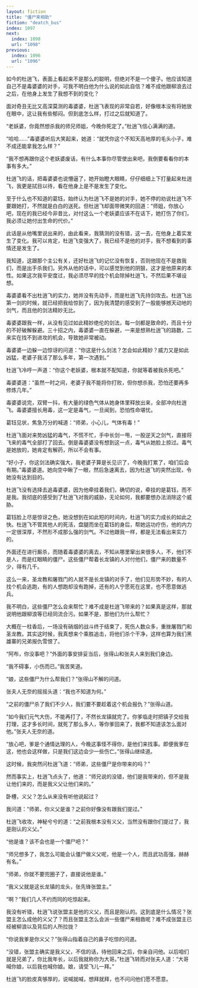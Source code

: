 ```yaml
---
layout: fiction
title: "僵尸来相助"
fiction: "deatch_bus"
index: 1097
next:
  index: 1098
  url: "1098"
previous:
  index: 1096
  url: "1096"
---
```

如今的杜逍飞，表面上看起来不是那么的聪明，但绝对不是一个傻子。他应该知道自己不是毒婆婆的对手，可我不明白他为什么说的如此自信？难不成他跟柳浪去过之后，在他身上发生了我想不到的变化？

面对奇丑无比又高深莫测的毒婆婆，杜逍飞表现的非常自若，好像根本没有将她放在眼中，这让我有些郁闷。但到底怎么样，打过之后就知道了。

“老妖婆，你竟然想杀我的师兄师姐，今晚你死定了。”杜逍飞信心满满的道。

“哈哈……”毒婆婆听后大笑起来，她道：“就凭你这个不知天高地厚的毛头小子，难不成还能拿我怎么样？”

“我不想再跟你这个老妖婆废话，有什么本事你尽管使出来吧，我倒要看看你的本事有多大。”

杜逍飞的话，把毒婆婆也说懵逼了，她开始瞪大眼睛，仔仔细细上下打量起来杜逍飞，我更是拭目以待，看在他身上是不是发生了变化。

至于什么也不知道的葛钰，始终认为杜逍飞不是她的对手，她不停的劝说杜逍飞不要跟她打，不然就是白白的送死。但杜逍飞却面带微笑的回道：“师姐，你放心吧，现在的我已经今非昔比，对付这么一个老妖婆应该不在话下，她打伤了你们，我必须让她付出生命的代价。”

此话是从他嘴里说出来的，由此看来，我猜测的没有错，这一去，在他身上着实发生了变化。我可以肯定，杜逍飞变强大了，我已经不是他的对手，我不想看到的事情还是发生了。

我知道，这跟那个主公有关，还好杜逍飞的记忆没有恢复，否则他现在不是救我们，而是出手杀我们。另外从他的话中，可以感觉到他的阴狠，这才是他原来的本性。如果这次我平安度过，我必须尽早的找个机会除掉杜逍飞，不然后果不堪设想。

毒婆婆看不出杜逍飞的实力，她并没有先动手，而是杜逍飞先持剑攻去。杜逍飞出第一剑的时候，就已经把我给惊到了，因为我清楚的感受到了一股能够撼天动地的剑气，而且他的剑法精妙无比。

毒婆婆跟我一样，从没有见过如此精妙绝伦的剑法，每一剑都是致命的，而且十分的不好破解躲避。三十招之内，毒婆婆一直在躲避，一来是想熟杜逍飞的路数，二来实在找不到进攻的机会，导致她非常被动。

毒婆婆一边躲一边惊讶的问道：“你这是什么剑法？怎会如此精妙？威力又是如此凶猛，老婆子我活了那么多年，第一次遇到。”

杜逍飞冷哼一声道：“你这个老妖婆，根本就不配知道，你就等着被我杀死吧。”

毒婆婆道：“虽然一时之间，老婆子我不能将你打败，但你想杀我，恐怕还要再多修炼几年。”

毒婆婆说完，双臂一抖，有大量的绿色气体从她身体里释放出来，全部冲向杜逍飞。毒婆婆擅长用毒，这一定是毒气，一旦闻到，恐怕性命堪忧。

葛钰见状，焦急万分的喊道：“师弟，小心儿，气体有毒！”

杜逍飞面对来势凶猛的毒气，不慌不忙，手中长剑一甩，一股逆天之剑气，直接将飞来的毒气全部打了回去。倒是毒婆婆没有想到这一点，毒气从她脸上掠过。毒气是她放的，她肯定有解药，所以不会有事。

“好小子，你这剑法确实强大，我老婆子算是长见识了，今晚我打累了，咱们后会有期。”毒婆婆道。她向空中瞅了一眼，然后急速离去，因为杜逍飞的突然出现，令她没有达到目的。

杜逍飞没有选择去追毒婆婆，因为他牵挂着我们，确切的说，牵挂的是葛钰，而不是我。我彻底的感受到了杜逍飞对我的威胁，无论如何，我都要想办法消除这个威胁。

葛钰脸上尽是惊讶之色，她没想到在如此短的时间内，杜逍飞的实力成长的如此之快。杜逍飞不管其他人的死活，盘腿而坐在葛钰的身后，帮她运功疗伤，他的内力一定很深厚，不然形不成那么强的剑气。不过他跟我一样，都是无法看出来实力的。

外面还在进行厮杀，而随着毒婆婆的离去，不知从哪里窜出来很多人，不，他们不是人，而是红眼睛的僵尸。这些僵尸帮着长龙镇的人对付他们，僵尸来的数量不少，得有几千。

这么一来，圣龙教和屠戮门的人就不是长龙镇的对手了，他们见形势不妙，有的人找个机会逃跑，有的人想跑却没有跑掉，还有的人宁愿死在这里，也不愿意做逃兵。

我不明白，这些僵尸怎么会来帮忙？难不成是杜逍飞带来的？如果真是这样，那就说明他跟柳浪等已经同流合污。如果不是，那他们为什么帮忙？

大概在一柱香后，一场没有硝烟的战斗终于结束了，死伤人数众多，重挫屠戮门和圣龙教。其实这时候，我真想来个乘胜追击，将他们杀个干净，这样也算为我们黑雄寨的兄弟报仇雪恨了。

“阿布，你没事吧？”外面的事安排妥当后，张得山和张夫人来到我们身边。

“我不碍事，小伤而已。”我苦笑道。

“娘，这些僵尸为什么帮我们？”张得山不解的问道。

张夫人无奈的摇摇头道：“我也不知道为何。”

“之前的僵尸杀了我们不少人，我们要不要趁着这个机会报仇？”张得山道。

“如今我们元气大伤，不能再打了，不然长龙镇就完了。你爹临走时把镇子交给我打理，这才多长时间，就死了那么多人，等你爹回来了，我都不知道该怎么面对他。”张夫人无奈的道。

“放心吧，爹是个通情达理的人，今晚这事怪不得你，是他们来找事。即便我爹在这，他也会这样做，只是我们这边会少一些伤亡。”张得山继续道。

这时候，我突然问杜逍飞道：“师弟，这些僵尸是你带来的吗？”

然而事实上，杜逍飞点头了，他道：“师兄说的没错，他们是我带来的，但不是我让他们来的，而是我义父让他们来的。”

卧槽，义父？怎么从来没有听他说起过？

我问道：“师弟，你义父是谁？之前你好像没有跟我们提过。”

杜逍飞收攻，神秘兮兮的道：“之前我根本没有义父，当然没有跟你们提过了，我是刚认的义父。”

“他是谁？该不会也是一个僵尸吧？”

“师兄想多了，我怎么可能会认僵尸做义父呢，他是一个人，而且武功高强，赫赫有名。”

“师弟，你就不要兜圈子了，直接说他是谁。”

“我义父就是这长龙镇的龙头，张先锋张盟主。”

“啊？”我们几人不约而同的吃惊起来。

我没有听错，杜逍飞说张盟主是他的义父，而且是刚认的。这到底是什么情况？张盟主怎么成他的义父了？而且张盟主怎么会派一些僵尸来相救呢？难不成张盟主已经被柳浪以及背后的人所拉拢？

“你说我爹是你义父？”张得山指着自己的鼻子吃惊的问道。

“没错，张盟主确实是我义父，不信的话，待他回来之后，你亲自问他。以后咱们就是兄弟了，你比我年长，以后我就称你为大哥。”杜逍飞转而对张夫人道：“大哥喊你娘，以后我也喊你娘。娘，请受飞儿一拜。”

杜逍飞的脸皮真够厚的，说喊就喊，想拜就拜，也不问问他们愿不愿意。